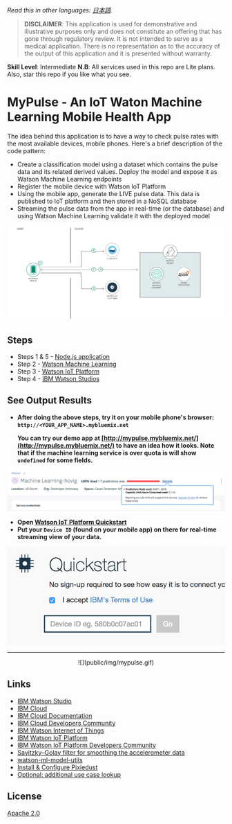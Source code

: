 *Read this in other languages: [日本語](README-ja.md).*

> **DISCLAIMER**: This application is used for demonstrative and illustrative purposes only and does not constitute an offering that has gone through regulatory review. It is not intended to serve as a medical application. There is no representation as to the accuracy of the output of this application and it is presented without warranty.

**__Skill Level__**: Intermediate
**__N.B__**: All services used in this repo are Lite plans. Also, star this repo if you like what you see.

# MyPulse - An IoT Waton Machine Learning Mobile Health App

The idea behind this application is to have a way to check pulse rates with the most available devices, mobile phones. Here's a brief description of the code pattern:

* Create a classification model using a dataset which contains the pulse data and its related derived values. Deploy the model and expose it as Watson Machine Learning endpoints
* Register the mobile device with Watson IoT Platform
* Using the mobile app, generate the LIVE pulse data. This data is published to IoT platform and then stored in a NoSQL database
* Streaming the pulse data from the app in real-time (or the database) and using Watson Machine Learning validate it with the deployed model

![](public/img/arch-diagram-health-model-1.png)

## Steps

* Steps 1 & 5 - [Node.js application](NodejsApplication.md)
* Step 2 - [Watson Machine Learning](WatsonMachineLearning.md)
* Step 3 - [Watson IoT Platform](WatsonIoTPlatform.md)
* Step 4 - [IBM Watson Studios](IBMStudios.md)

## See Output Results

* __After doing the above steps, try it on your mobile phone's browser: `http://<YOUR_APP_NAME>.mybluemix.net`__

  __You can try our demo app at [http://mypulse.mybluemix.net/](http://mypulse.mybluemix.net/) to have an idea how it looks. Note that if the machine learning service is over quota is will show `undefined` for some fields.__

![](public/img/plan.png)

* __Open [Watson IoT Platform Quickstart](https://quickstart.internetofthings.ibmcloud.com/#/)__
* __Put your `Device ID` (found on your mobile app) on there for real-time streaming view of your data.__

![](public/img/qs.png)

<hr>

<center>![](public/img/mypulse.gif)</center>

## Links

* [IBM Watson Studio](https://www.ibm.com/us-en/marketplace/data-science-experience)
* [IBM Cloud](https://bluemix.net/)  
* [IBM Cloud Documentation](https://www.ng.bluemix.net/docs/)  
* [IBM Cloud Developers Community](http://developer.ibm.com/bluemix)  
* [IBM Watson Internet of Things](http://www.ibm.com/internet-of-things/)  
* [IBM Watson IoT Platform](http://www.ibm.com/internet-of-things/iot-solutions/watson-iot-platform/)   
* [IBM Watson IoT Platform Developers Community](https://developer.ibm.com/iotplatform/)
* [Savitzky–Golay filter for smoothing the accelerometer data](https://en.wikipedia.org/wiki/Savitzky%E2%80%93Golay_filter)
* [watson-ml-model-utils](https://www.npmjs.com/package/watson-ml-model-utils)
* [Install & Configure Pixiedust](https://github.com/pixiedust/pixiedust/wiki/Setup:-Install-and-Configure-pixiedust)
* [Optional: additional use case lookup](https://developer.ibm.com/in/2017/05/31/watson-iot-platform-based-heart-emotion-analysis-using-lyfas-device-apache-spark/)

## License
[Apache 2.0](LICENSE)
